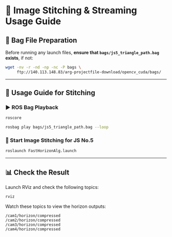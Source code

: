 # 🧵 Image Stitching & Streaming Usage Guide

## 📂 Bag File Preparation

Before running any launch files, **ensure that `bags/js5_triangle_path.bag` exists**, if not:

```bash
wget -nv -r -nd -np -nc -P bags \
     ftp://140.113.148.83/arg-projectfile-download/opencv_cuda/bags/
```

---

## 🚀 Usage Guide for Stitching

### ▶️ ROS Bag Playback

```bash
roscore
```

```bash
rosbag play bags/js5_triangle_path.bag --loop
```

### 🔧 Start Image Stitching for JS No.5

```bash
roslaunch FastHorizonAlg.launch
```

---

## 📊 Check the Result

Launch RViz and check the following topics:

```bash
rviz
```

Watch these topics to view the horizon outputs:

```
/cam1/horizon/compressed
/cam2/horizon/compressed
/cam3/horizon/compressed
/cam4/horizon/compressed
```